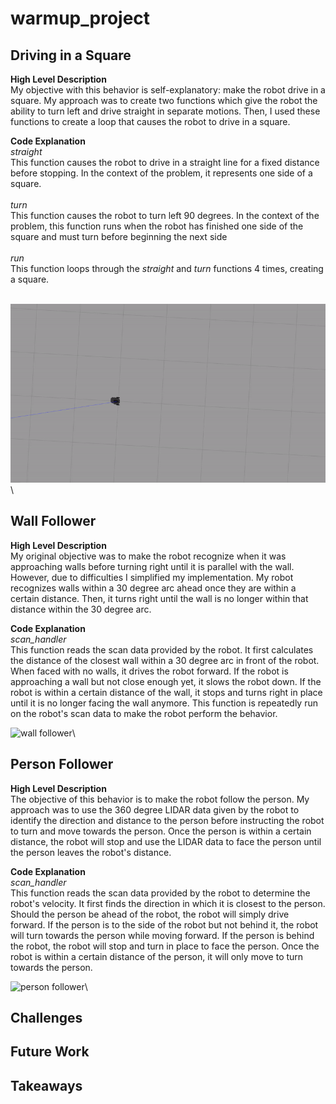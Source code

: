 # warmup_project

## Driving in a Square
__High Level Description__<br/>
My objective with this behavior is self-explanatory: make the robot drive in a square.  My approach was to create two functions which give the robot the ability to turn left and drive straight in separate motions.  Then, I used these functions to create a loop that causes the robot to drive in a square.<br/>

__Code Explanation__<br/>
*straight*<br/>
This function causes the robot to drive in a straight line for a fixed distance before stopping.  In the context of the problem, it represents one side of a square.<br/><br/>
*turn*<br/>
This function causes the robot to turn left 90 degrees.  In the context of the problem, this function runs when the robot has finished one side of the square and must turn before beginning the next side<br/><br/>
*run*<br/>
This function loops through the *straight* and *turn* functions 4 times, creating a square.
<br/><br/>

![Driving in a Square](./driving_in_a_square.gif)\

## Wall Follower
__High Level Description__<br/>
My original objective was to make the robot recognize when it was approaching walls before turning right until it is parallel with the wall.  However, due to difficulties I simplified my implementation.  My robot recognizes walls within a 30 degree arc ahead once they are within a certain distance.  Then, it turns right until the wall is no longer within that distance within the 30 degree arc.

__Code Explanation__<br/>
*scan_handler*<br/>
This function reads the scan data provided by the robot.  It first calculates the distance of the closest wall within a 30 degree arc in front of the robot.  When faced with no walls, it drives the robot forward.  If the robot is approaching a wall but not close enough yet, it slows the robot down.  If the robot is within a certain distance of the wall, it stops and turns right in place until it is no longer facing the wall anymore.  This function is repeatedly run on the robot's scan data to make the robot perform the behavior.

![wall follower](./wall_follower.gif)\

## Person Follower
__High Level Description__<br/>
The objective of this behavior is to make the robot follow the person.  My approach was to use the 360 degree LIDAR data given by the robot to identify the direction and distance to the person before instructing the robot to turn and move towards the person.  Once the person is within a certain distance, the robot will stop and use the LIDAR data to face the person until the person leaves the robot's distance.

__Code Explanation__<br/>
*scan_handler*<br/>
This function reads the scan data provided by the robot to determine the robot's velocity.  It first finds the direction in which it is closest to the person.  Should the person be ahead of the robot, the robot will simply drive forward.  If the person is to the side of the robot but not behind it, the robot will turn towards the person while moving forward.  If the person is behind the robot, the robot will stop and turn in place to face the person.  Once the robot is within a certain distance of the person, it will only move to turn towards the person.

![person follower](./person_follower.gif)\

## Challenges

## Future Work

## Takeaways
